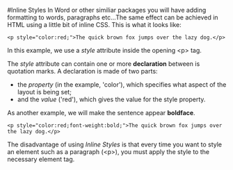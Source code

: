 
#Inline Styles
In Word or other similiar packages you will have adding formatting to words, paragraphs etc...The
same effect can be achieved in HTML using a little bit of inline CSS. This is what it looks like:

~~~
<p style="color:red;">The quick brown fox jumps over the lazy dog.</p>
~~~

In this example, we use a *style* attribute inside the opening &lt;p&gt; tag.

The *style* attribute can contain one or more **declaration** between is quotation marks. A declaration
is made of two parts:


- the *property* (in the example, 'color'), which specifies what aspect of the layout is being set;
- and the *value* ('red'), which gives the value for the style property.

As another example, we will make the sentence appear **boldface**.
~~~
<p style="color:red;font-weight:bold;">The quick brown fox jumps over the lazy dog.</p>
~~~
The disadvantage of using *Inline Styles* is that every time you want to style an element such as a paragraph (&lt;p&gt;), you must apply the style
to the necessary element tag.

